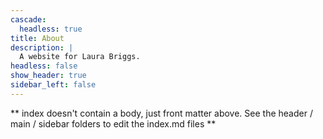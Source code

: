 ```yaml
---
cascade:
  headless: true
title: About
description: |
  A website for Laura Briggs.
headless: false
show_header: true
sidebar_left: false
---
```


** index doesn't contain a body, just front matter above.
See the header / main / sidebar folders to edit the index.md files **
